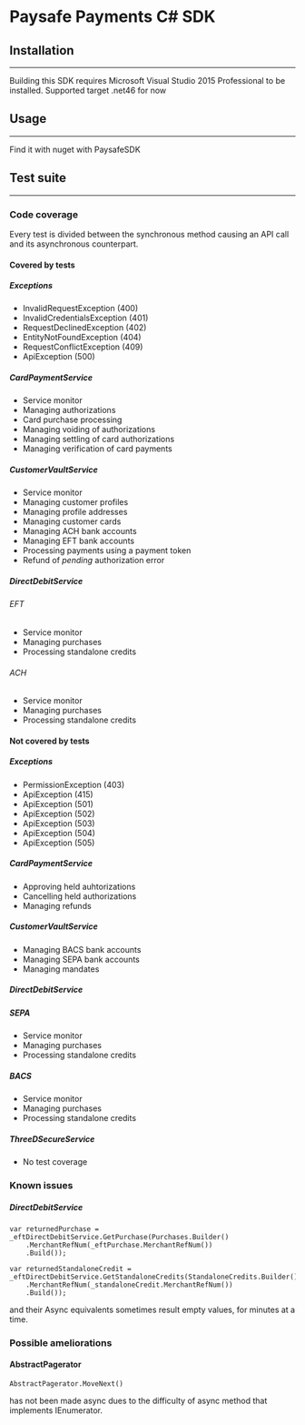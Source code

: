 # Paysafe Payments C# SDK

## Installation
___

Building this SDK requires Microsoft Visual Studio 2015 Professional to be installed.
Supported target .net46 for now

## Usage

___

Find it with nuget with PaysafeSDK

## Test suite
___

### Code coverage
Every test is divided between the synchronous method causing an API call and its asynchronous counterpart.

#### Covered by tests

##### Exceptions
- InvalidRequestException (400)
- InvalidCredentialsException (401)
- RequestDeclinedException (402)
- EntityNotFoundException (404)
- RequestConflictException (409)
- ApiException (500)

##### CardPaymentService
- Service monitor
- Managing authorizations
- Card purchase processing
- Managing voiding of authorizations
- Managing settling of card authorizations
- Managing verification of card payments
##### CustomerVaultService
- Service monitor
- Managing customer profiles
- Managing profile addresses
- Managing customer cards
- Managing ACH bank accounts
- Managing EFT bank accounts
- Processing payments using a payment token
- Refund of *pending* authorization error

##### DirectDebitService

###### EFT
- Service monitor
- Managing purchases
- Processing standalone credits
###### ACH
- Service monitor
- Managing purchases
- Processing standalone credits
#### Not covered by tests

##### Exceptions
- PermissionException (403)
- ApiException (415)
- ApiException (501)
- ApiException (502)
- ApiException (503)
- ApiException (504)
- ApiException (505)

##### CardPaymentService
- Approving held auhtorizations
- Cancelling held authorizations
- Managing refunds

##### CustomerVaultService
- Managing BACS bank accounts
- Managing SEPA bank accounts
- Managing mandates

##### DirectDebitService

##### SEPA
- Service monitor
- Managing purchases
- Processing standalone credits
##### BACS
- Service monitor
- Managing purchases
- Processing standalone credits
##### ThreeDSecureService
- No test coverage

### Known issues

##### DirectDebitService
```
var returnedPurchase = _eftDirectDebitService.GetPurchase(Purchases.Builder()
    .MerchantRefNum(_eftPurchase.MerchantRefNum())
    .Build());
```

```
var returnedStandaloneCredit = _eftDirectDebitService.GetStandaloneCredits(StandaloneCredits.Builder()
    .MerchantRefNum(_standaloneCredit.MerchantRefNum())
    .Build());
```
and their Async equivalents sometimes result empty values, for minutes at a time.

### Possible ameliorations
#### AbstractPagerator
```
AbstractPagerator.MoveNext()
```
has not been made async dues to the difficulty of async method that implements IEnumerator.